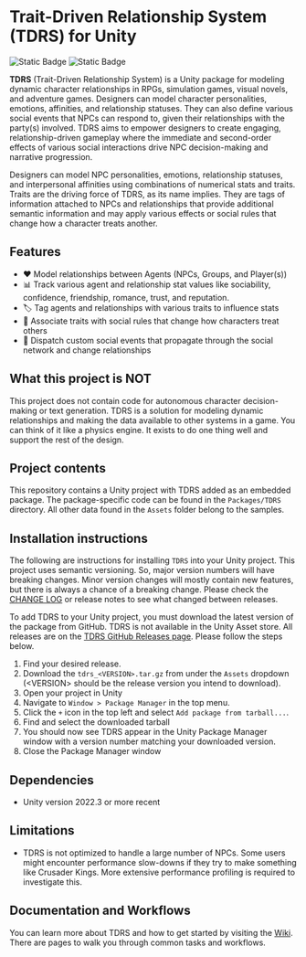 # Trait-Driven Relationship System (TDRS) for Unity

![Static Badge](https://img.shields.io/badge/Unity-2022.3-black)
![Static Badge](https://img.shields.io/badge/Version-2.0.0-green)

**TDRS** (Trait-Driven Relationship System) is a Unity package for modeling dynamic character relationships in RPGs, simulation games, visual novels, and adventure games. Designers can model character personalities, emotions, affinities, and relationship statuses. They can also define various social events that NPCs can respond to, given their relationships with the party(s) involved. TDRS aims to empower designers to create engaging, relationship-driven gameplay where the immediate and second-order effects of various social interactions drive NPC decision-making and narrative progression.

Designers can model NPC personalities, emotions, relationship statuses, and interpersonal affinities using combinations of numerical stats and traits. Traits are the driving force of TDRS, as its name implies. They are tags of information attached to NPCs and relationships that provide additional semantic information and may apply various effects or social rules that change how a character treats another.

## Features

- ❤️ Model relationships between Agents (NPCs, Groups, and Player(s))
- 📊 Track various agent and relationship stat values like sociability, confidence, friendship, romance, trust, and reputation.
- 🏷️ Tag agents and relationships with various traits to influence stats
- 📏 Associate traits with social rules that change how characters treat others
- 🎊 Dispatch custom social events that propagate through the social network and change relationships

## What this project is **NOT**

This project does not contain code for autonomous character decision-making or text generation. TDRS is a solution for modeling dynamic relationships and making the data available to other systems in a game. You can think of it like a physics engine. It exists to do one thing well and support the rest of the design.

## Project contents

This repository contains a Unity project with TDRS added as an embedded package. The package-specific code can be found in the `Packages/TDRS` directory. All other data found in the `Assets` folder belong to the samples.

## Installation instructions

The following are instructions for installing `TDRS` into your Unity project. This project uses semantic versioning. So, major version numbers will have breaking changes. Minor version changes will mostly contain new features, but there is always a chance of a breaking change. Please check the [CHANGE LOG](./CHANGELOG.md) or release notes to see what changed between releases.

To add TDRS to your Unity project, you must download the latest version of the package from GitHub. TDRS is not available in the Unity Asset store. All releases are on the [TDRS GitHub Releases page](https://github.com/ShiJbey/TDRS/releases). Please follow the steps below.

1. Find your desired release.
2. Download the `tdrs_<VERSION>.tar.gz` from under the `Assets` dropdown (\<VERSION\> should be the release version you intend to download).
3. Open your project in Unity
4. Navigate to `Window > Package Manager` in the top menu.
5. Click the `+` icon in the top left and select `Add package from tarball...`.
6. Find and select the downloaded tarball
7. You should now see TDRS appear in the Unity Package Manager window with a version number matching your downloaded version.
8. Close the Package Manager window

## Dependencies

- Unity version 2022.3 or more recent

## Limitations

- TDRS is not optimized to handle a large number of NPCs. Some users might encounter performance slow-downs if they try to make something like Crusader Kings. More extensive performance profiling is required to investigate this.

## Documentation and Workflows

You can learn more about TDRS and how to get started by visiting the [Wiki](https://github.com/ShiJbey/TDRS/wiki). There are pages to walk you through common tasks and workflows.
